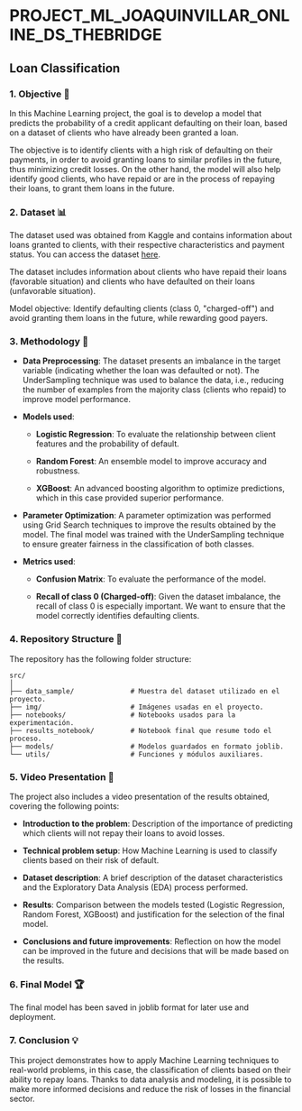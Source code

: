 # PROJECT_ML_JOAQUINVILLAR_ONLINE_DS_THEBRIDGE

## Loan Classification

### 1. Objective 🎯
In this Machine Learning project, the goal is to develop a model that predicts the probability of a credit applicant defaulting on their loan, based on a dataset of clients who have already been granted a loan.

The objective is to identify clients with a high risk of defaulting on their payments, in order to avoid granting loans to similar profiles in the future, thus minimizing credit losses. On the other hand, the model will also help identify good clients, who have repaid or are in the process of repaying their loans, to grant them loans in the future.

### 2. Dataset 📊
The dataset used was obtained from Kaggle and contains information about loans granted to clients, with their respective characteristics and payment status. You can access the dataset [here](https://www.kaggle.com/datasets/epsilon22/lending-club-loan-two).

The dataset includes information about clients who have repaid their loans (favorable situation) and clients who have defaulted on their loans (unfavorable situation).

Model objective: Identify defaulting clients (class 0, "charged-off") and avoid granting them loans in the future, while rewarding good payers.

### 3. Methodology 📝
- **Data Preprocessing**: The dataset presents an imbalance in the target variable (indicating whether the loan was defaulted or not). The UnderSampling technique was used to balance the data, i.e., reducing the number of examples from the majority class (clients who repaid) to improve model performance.

- **Models used**:

    - **Logistic Regression**: To evaluate the relationship between client features and the probability of default.

    - **Random Forest**: An ensemble model to improve accuracy and robustness.

    - **XGBoost**: An advanced boosting algorithm to optimize predictions, which in this case provided superior performance.

- **Parameter Optimization**: A parameter optimization was performed using Grid Search techniques to improve the results obtained by the model. The final model was trained with the UnderSampling technique to ensure greater fairness in the classification of both classes.

- **Metrics used**:

    - **Confusion Matrix**: To evaluate the performance of the model.

    - **Recall of class 0 (Charged-off)**: Given the dataset imbalance, the recall of class 0 is especially important. We want to ensure that the model correctly identifies defaulting clients.

### 4. Repository Structure 📂
The repository has the following folder structure:
```
src/
│
├── data_sample/              # Muestra del dataset utilizado en el proyecto.
├── img/                      # Imágenes usadas en el proyecto.
├── notebooks/                # Notebooks usados para la experimentación.
├── results_notebook/         # Notebook final que resume todo el proceso.
├── models/                   # Modelos guardados en formato joblib.
└── utils/                    # Funciones y módulos auxiliares.
```

### 5. Video Presentation 🎥
The project also includes a video presentation of the results obtained, covering the following points:

- **Introduction to the problem**: Description of the importance of predicting which clients will not repay their loans to avoid losses.
  
- **Technical problem setup**: How Machine Learning is used to classify clients based on their risk of default.

- **Dataset description**: A brief description of the dataset characteristics and the Exploratory Data Analysis (EDA) process performed.

- **Results**: Comparison between the models tested (Logistic Regression, Random Forest, XGBoost) and justification for the selection of the final model.

- **Conclusions and future improvements**: Reflection on how the model can be improved in the future and decisions that will be made based on the results.

### 6. Final Model 🏆
The final model has been saved in joblib format for later use and deployment.

### 7. Conclusion 💡
This project demonstrates how to apply Machine Learning techniques to real-world problems, in this case, the classification of clients based on their ability to repay loans. Thanks to data analysis and modeling, it is possible to make more informed decisions and reduce the risk of losses in the financial sector.
